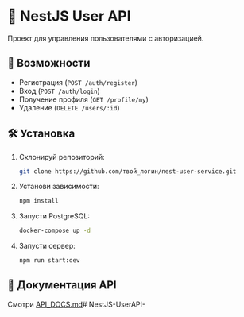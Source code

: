 # 🚀 NestJS User API

Проект для управления пользователями с авторизацией.

## 📌 Возможности
- Регистрация (`POST /auth/register`)
- Вход (`POST /auth/login`)
- Получение профиля (`GET /profile/my`)
- Удаление (`DELETE /users/:id`)

## 🛠 Установка
1. Склонируй репозиторий:
   ```bash
   git clone https://github.com/твой_логин/nest-user-service.git
   ```
2. Установи зависимости:
   ```bash
   npm install
   ```
3. Запусти PostgreSQL:
   ```bash
   docker-compose up -d
   ```
4. Запусти сервер:
   ```bash
   npm run start:dev
   ```

## 📄 Документация API
Смотри [API_DOCS.md](API_DOCS.md)#   N e s t J S - U s e r A P I -  
 